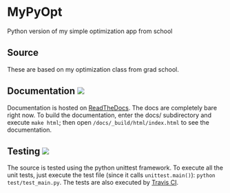# MyPyOpt
Python version of my simple optimization app from school

## Source
These are based on my optimization class from grad school.

## Documentation [![](https://readthedocs.org/projects/mypyopt/badge/?version=latest)](http://mypyopt.readthedocs.org/en/latest/)
Documentation is hosted on [ReadTheDocs](http://mypyopt.readthedocs.org/en/latest/).  The docs are completely bare right now.  To build the documentation, enter the docs/ subdirectory and execute `make html`; then open `/docs/_build/html/index.html` to see the documentation.

## Testing [![](https://travis-ci.org/Myoldmopar/MyPyOpt.svg?branch=master)](https://travis-ci.org/Myoldmopar/MyPyOpt)
The source is tested using the python unittest framework.  To execute all the unit tests, just execute the test file (since it calls `unittest.main()`): `python test/test_main.py`.  The tests are also executed by [Travis CI](https://travis-ci.org/Myoldmopar/MyPyOpt).
